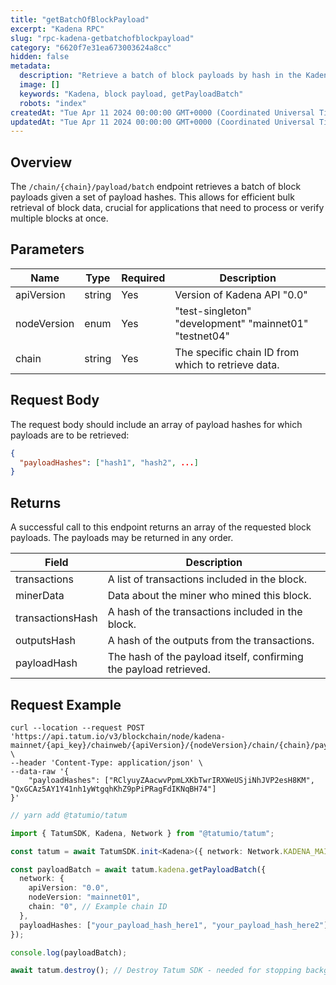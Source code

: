 ```yaml
---
title: "getBatchOfBlockPayload"
excerpt: "Kadena RPC"
slug: "rpc-kadena-getbatchofblockpayload"
category: "6620f7e31ea673003624a8cc"
hidden: false
metadata:
  description: "Retrieve a batch of block payloads by hash in the Kadena blockchain."
  image: []
  keywords: "Kadena, block payload, getPayloadBatch"
  robots: "index"
createdAt: "Tue Apr 11 2024 00:00:00 GMT+0000 (Coordinated Universal Time)"
updatedAt: "Tue Apr 11 2024 00:00:00 GMT+0000 (Coordinated Universal Time)"
---
```


## Overview

The `/chain/{chain}/payload/batch` endpoint retrieves a batch of block payloads given a set of payload hashes. This allows for efficient bulk retrieval of block data, crucial for applications that need to process or verify multiple blocks at once.

## Parameters

| Name        | Type   | Required | Description                                            |
| ----------- | ------ | -------- | ------------------------------------------------------ |
| apiVersion  | string | Yes      | Version of Kadena API "0.0"                            |
| nodeVersion | enum   | Yes      | "test-singleton" "development" "mainnet01" "testnet04" |
| chain       | string | Yes      | The specific chain ID from which to retrieve data.     |

## Request Body

The request body should include an array of payload hashes for which payloads are to be retrieved:

```json
{
  "payloadHashes": ["hash1", "hash2", ...]
}
```

## Returns

A successful call to this endpoint returns an array of the requested block payloads. The payloads may be returned in any order.

| Field            | Description                                                       |
| ---------------- | ----------------------------------------------------------------- |
| transactions     | A list of transactions included in the block.                     |
| minerData        | Data about the miner who mined this block.                        |
| transactionsHash | A hash of the transactions included in the block.                 |
| outputsHash      | A hash of the outputs from the transactions.                      |
| payloadHash      | The hash of the payload itself, confirming the payload retrieved. |

## Request Example

```curl
curl --location --request POST 'https://api.tatum.io/v3/blockchain/node/kadena-mainnet/{api_key}/chainweb/{apiVersion}/{nodeVersion}/chain/{chain}/payload/batch' \
--header 'Content-Type: application/json' \
--data-raw '{
    "payloadHashes": ["RClyuyZAacwvPpmLXKbTwrIRXWeUSjiNhJVP2esH8KM", "QxGCAz5AY1Y41nh1yWtgqhKhZ9pPiPRagFdIKNqBH74"]
}'
```
```typescript
// yarn add @tatumio/tatum

import { TatumSDK, Kadena, Network } from "@tatumio/tatum";

const tatum = await TatumSDK.init<Kadena>({ network: Network.KADENA_MAINNET });

const payloadBatch = await tatum.kadena.getPayloadBatch({
  network: {
    apiVersion: "0.0",
    nodeVersion: "mainnet01",
    chain: "0", // Example chain ID
  },
  payloadHashes: ["your_payload_hash_here1", "your_payload_hash_here2"],
});

console.log(payloadBatch);

await tatum.destroy(); // Destroy Tatum SDK - needed for stopping background jobs
```
